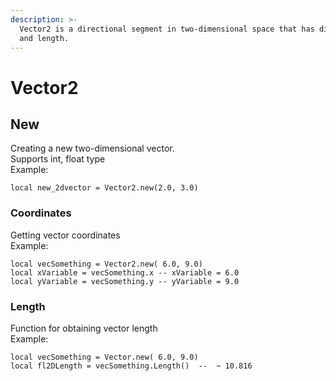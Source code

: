 ```yaml
---
description: >-
  Vector2 is a directional segment in two-dimensional space that has direction
  and length.
---
```


# Vector2&#x20;

## New

Creating a new two-dimensional vector. \
Supports int, float type\
Example:

```
local new_2dvector = Vector2.new(2.0, 3.0)
```

### Coordinates

Getting vector coordinates\
Example:

```
local vecSomething = Vector2.new( 6.0, 9.0)
local xVariable = vecSomething.x -- xVariable = 6.0
local yVariable = vecSomething.y -- yVariable = 9.0
```



### Length

Function for obtaining vector length\
Example:

```
local vecSomething = Vector.new( 6.0, 9.0)
local fl2DLength = vecSomething.Length()  --  ~ 10.816
```

